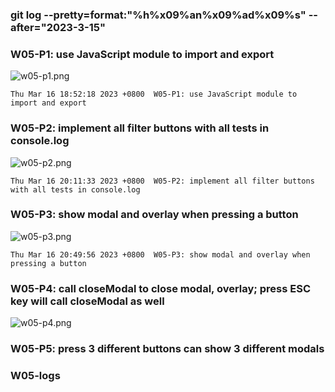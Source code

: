 ### git log --pretty=format:"%h%x09%an%x09%ad%x09%s" --after="2023-3-15"

### W05-P1: use JavaScript module to import and export
 
![w05-p1.png](https://casmvaldsmrrajnyisdj.supabase.co/storage/v1/object/public/demo-64/md_1N_img/w05-p1.png)
 
```
Thu Mar 16 18:52:18 2023 +0800  W05-P1: use JavaScript module to import and export
```

### W05-P2: implement all filter buttons with all tests in console.log
 
![w05-p2.png](https://casmvaldsmrrajnyisdj.supabase.co/storage/v1/object/public/demo-64/md_1N_img/w05-p2.png)

```
Thu Mar 16 20:11:33 2023 +0800  W05-P2: implement all filter buttons with all tests in console.log
```
 
### W05-P3: show modal and overlay when pressing a button
 
![w05-p3.png](https://casmvaldsmrrajnyisdj.supabase.co/storage/v1/object/public/demo-64/md_1N_img/w05-p3.png)


```
Thu Mar 16 20:49:56 2023 +0800  W05-P3: show modal and overlay when pressing a button
```

### W05-P4: call closeModal to close modal, overlay; press ESC key will call closeModal as well
 
![w05-p4.png](https://casmvaldsmrrajnyisdj.supabase.co/storage/v1/object/public/demo-64/md_1N_img/w05-p4.png)


### W05-P5:  press 3 different buttons can show 3 different modals
 
<!-- ![w05-p5.png] -->

### W05-logs
 
<!-- ![w05-logs.png] -->